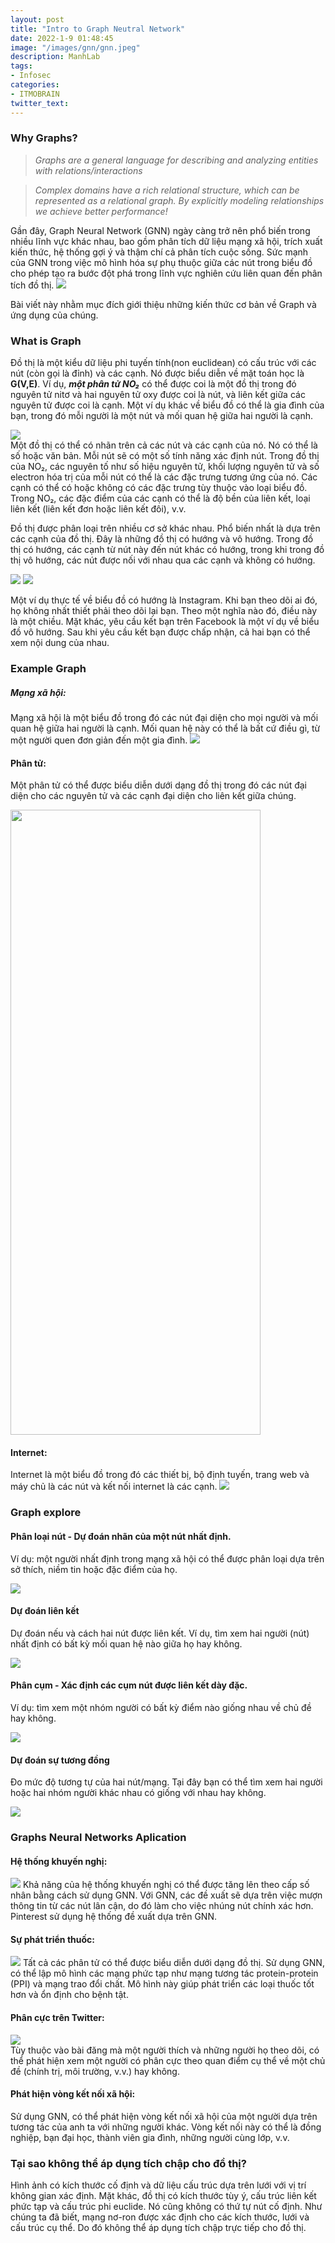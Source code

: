 ```yaml
---
layout: post
title: "Intro to Graph Neutral Network"
date: 2022-1-9 01:48:45
image: "/images/gnn/gnn.jpeg"
description: ManhLab
tags:
- Infosec
categories:
- ITMOBRAIN
twitter_text:
---
```

### Why Graphs? 
><cite>Graphs are a general language for describing and analyzing entities with relations/interactions</cite>

><cite>Complex domains have a rich relational structure, which can be represented as a relational graph. By explicitly modeling relationships we achieve better performance!</cite>


Gần đây, Graph Neural Network (GNN) ngày càng trở nên phổ biến trong nhiều lĩnh vực khác nhau, bao gồm phân tích dữ liệu mạng xã hội, trích xuất kiến thức, hệ thống gợi ý và thậm chí cả phân tích cuộc sống. Sức mạnh của GNN trong việc mô hình hóa sự phụ thuộc giữa các nút trong biểu đồ cho phép tạo ra bước đột phá trong lĩnh vực nghiên cứu liên quan đến phân tích đồ thị. 
<img src="/images/gnn/3.png">

Bài viết này nhằm mục đích giới thiệu những kiến thức cơ bản về Graph và ứng dụng của chúng.
### What is Graph
Đồ thị là một kiểu dữ liệu phi tuyến tính(non euclidean) có cấu trúc với các nút (còn gọi là đỉnh) và các cạnh. Nó được biểu diễn về mặt toán học là **G(V,E)**. Ví dụ, ***một phân tử NO₂*** có thể được coi là một đồ thị trong đó nguyên tử nitơ và hai nguyên tử oxy được coi là nút, và liên kết giữa các nguyên tử được coi là cạnh. Một ví dụ khác về biểu đồ có thể là gia đình của bạn, trong đó mỗi người là một nút và mối quan hệ giữa hai người là cạnh.
<div class="gallery-box">
<div class="gallery">
<img src="/images/gnn/no2.png">
</div>
</div>
Một đồ thị có thể có nhãn trên cả các nút và các cạnh của nó. Nó có thể là số hoặc văn bản. Mỗi nút sẽ có một số tính năng xác định nút. Trong đồ thị của NO₂, các nguyên tố như số hiệu nguyên tử, khối lượng nguyên tử và số electron hóa trị của mỗi nút có thể là các đặc trưng tương ứng của nó. Các cạnh có thể có hoặc không có các đặc trưng tùy thuộc vào loại biểu đồ. Trong NO₂, các đặc điểm của các cạnh có thể là độ bền của liên kết, loại liên kết (liên kết đơn hoặc liên kết đôi), v.v.

Đồ thị được phân loại trên nhiều cơ sở khác nhau. Phổ biến nhất là dựa trên các cạnh của đồ thị. Đây là những đồ thị có hướng và vô hướng. Trong đồ thị có hướng, các cạnh từ nút này đến nút khác có hướng, trong khi trong đồ thị vô hướng, các nút được nối với nhau qua các cạnh và không có hướng.
<div class="gallery-box">
  <div class="gallery">
    <img src="/images/gnn/1.png">
    <img src="/images/gnn/2.png">
  </div>
</div>


Một ví dụ thực tế về biểu đồ có hướng là Instagram. Khi bạn theo dõi ai đó, họ không nhất thiết phải theo dõi lại bạn. Theo một nghĩa nào đó, điều này là một chiều. Mặt khác, yêu cầu kết bạn trên Facebook là một ví dụ về biểu đồ vô hướng. Sau khi yêu cầu kết bạn được chấp nhận, cả hai bạn có thể xem nội dung của nhau.

### Example Graph
##### Mạng xã hội: 
Mạng xã hội là một biểu đồ trong đó các nút đại diện cho mọi người và mối quan hệ giữa hai người là cạnh. Mối quan hệ này có thể là bất cứ điều gì, từ một người quen đơn giản đến một gia đình.
<img src="/images/gnn/4.png">

#### Phân tử: 
Một phân tử có thể được biểu diễn dưới dạng đồ thị trong đó các nút đại diện cho các nguyên tử và các cạnh đại diện cho liên kết giữa chúng.

<div class="gallery-box">
<div class="gallery">
<img src="/images/gnn/5.png" height=1000px width=400px>
</div>
</div>

#### Internet: 
Internet là một biểu đồ trong đó các thiết bị, bộ định tuyến, trang web và máy chủ là các nút và kết nối internet là các cạnh.
<img src="/images/gnn/6.png">

### Graph explore
#### Phân loại nút - Dự đoán nhãn của một nút nhất định. 
Ví dụ: một người nhất định trong mạng xã hội có thể được phân loại dựa trên sở thích, niềm tin hoặc đặc điểm của họ.
<div class="gallery-box">
<div class="gallery">
<img src="/images/gnn/7.png">
</div>
</div>

#### Dự đoán liên kết 
Dự đoán nếu và cách hai nút được liên kết. Ví dụ, tìm xem hai người (nút) nhất định có bất kỳ mối quan hệ nào giữa họ hay không.
<div class="gallery-box">
<div class="gallery">
<img src="/images/gnn/12
.png">
</div>
</div>

#### Phân cụm - Xác định các cụm nút được liên kết dày đặc. 
Ví dụ: tìm xem một nhóm người có bất kỳ điểm nào giống nhau về chủ đề hay không.

<img src="/images/gnn/8.png">

#### Dự đoán sự tương đồng
Đo mức độ tương tự của hai nút/mạng. Tại đây bạn có thể tìm xem hai người hoặc hai nhóm người khác nhau có giống với nhau hay không.
<div class="gallery-box">
<div class="gallery">
<img src="/images/gnn/11.png">
</div>
</div>

### Graphs Neural Networks Aplication
#### Hệ thống khuyến nghị: 
<img src="/images/gnn/9.png">
Khả năng của hệ thống khuyến nghị có thể được tăng lên theo cấp số nhân bằng cách sử dụng GNN. Với GNN, các đề xuất sẽ dựa trên việc mượn thông tin từ các nút lân cận, do đó làm cho việc nhúng nút chính xác hơn. Pinterest sử dụng hệ thống đề xuất dựa trên GNN.

#### Sự phát triển thuốc: 
<img src="/images/gnn/10.jpg">
Tất cả các phân tử có thể được biểu diễn dưới dạng đồ thị. Sử dụng GNN, có thể lập mô hình các mạng phức tạp như mạng tương tác protein-protein (PPI) và mạng trao đổi chất. Mô hình này giúp phát triển các loại thuốc tốt hơn và ổn định cho bệnh tật.

#### Phân cực trên Twitter: 
<div class="gallery-box">
<div class="gallery">
<img src="/images/gnn/12.jpg">
</div>
</div>
Tùy thuộc vào bài đăng mà một người thích và những người họ theo dõi, có thể phát hiện xem một người có phân cực theo quan điểm cụ thể về một chủ đề (chính trị, môi trường, v.v.) hay không.

#### Phát hiện vòng kết nối xã hội: 
Sử dụng GNN, có thể phát hiện vòng kết nối xã hội của một người dựa trên tương tác của anh ta với những người khác. Vòng kết nối này có thể là đồng nghiệp, bạn đại học, thành viên gia đình, những người cùng lớp, v.v.

### Tại sao không thể áp dụng tích chập cho đồ thị?
Hình ảnh có kích thước cố định và dữ liệu cấu trúc dựa trên lưới với vị trí không gian xác định. Mặt khác, đồ thị có kích thước tùy ý, cấu trúc liên kết phức tạp và cấu trúc phi euclide. Nó cũng không có thứ tự nút cố định. Như chúng ta đã biết, mạng nơ-ron được xác định cho các kích thước, lưới và cấu trúc cụ thể. Do đó không thể áp dụng tích chập trực tiếp cho đồ thị.


